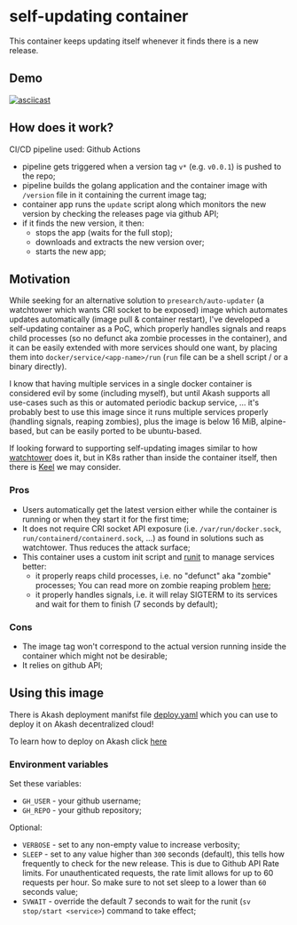 # self-updating container

This container keeps updating itself whenever it finds there is a new release.

## Demo

[![asciicast](https://asciinema.org/a/502745.svg)](https://asciinema.org/a/502745)

## How does it work?

CI/CD pipeline used: Github Actions

- pipeline gets triggered when a version tag `v*` (e.g. `v0.0.1`) is pushed to the repo;
- pipeline builds the golang application and the container image with `/version` file in it containing the current image tag;
- container app runs the `update` script along which monitors the new version by checking the releases page via github API;
- if it finds the new version, it then:
  - stops the app (waits for the full stop);
  - downloads and extracts the new version over;
  - starts the new app;

## Motivation

While seeking for an alternative solution to `presearch/auto-updater` (a watchtower which wants CRI socket to be exposed) image which automates updates automatically (image pull & container restart), I've developed a self-updating container as a PoC, which properly handles signals and reaps child processes (so no defunct aka zombie processes in the container), and it can be easily extended with more services should one want, by placing them into `docker/service/<app-name>/run` (`run` file can be a shell script / or a binary directly).

I know that having multiple services in a single docker container is considered evil by some (including myself), but until Akash supports all use-cases such as this or automated periodic backup service, ... it's probably best to use this image since it runs multiple services properly (handling signals, reaping zombies), plus the image is below 16 MiB, alpine-based, but can be easily ported to be ubuntu-based.

If looking forward to supporting self-updating images similar to how [watchtower](https://github.com/containrrr/watchtower) does it, but in K8s rather than inside the container itself, then there is [Keel](https://keel.sh) we may consider.

### Pros

- Users automatically get the latest version either while the container is running or when they start it for the first time;
- It does not require CRI socket API exposure (i.e. `/var/run/docker.sock`, `run/containerd/containerd.sock`, ...) as found in solutions such as watchtower. Thus reduces the attack surface;
- This container uses a custom init script and [runit](http://smarden.org/runit/) to manage services better:
  - it properly reaps child processes, i.e. no "defunct" aka "zombie" processes; You can read more on zombie reaping problem [here](https://blog.phusion.nl/2015/01/20/docker-and-the-pid-1-zombie-reaping-problem/);
  - it properly handles signals, i.e. it will relay SIGTERM to its services and wait for them to finish (7 seconds by default);

### Cons

- The image tag won't correspond to the actual version running inside the container which might not be desirable;
- It relies on github API;

## Using this image

There is Akash deployment manifst file [deploy.yaml](./deploy.yaml) which you can use to deploy it on Akash decentralized cloud!

To learn how to deploy on Akash click [here](https://docs.akash.network/guides)

### Environment variables

Set these variables:

- `GH_USER` - your github username;
- `GH_REPO` - your github repository;

Optional:

- `VERBOSE` - set to any non-empty value to increase verbosity;
- `SLEEP` - set to any value higher than `300` seconds (default), this tells how frequently to check for the new release. This is due to Github API Rate limits. For unauthenticated requests, the rate limit allows for up to 60 requests per hour. So make sure to not set sleep to a lower than `60` seconds value;
- `SVWAIT` - override the default 7 seconds to wait for the runit (`sv stop/start <service>`) command to take effect;
